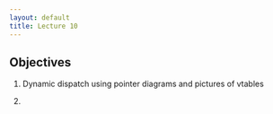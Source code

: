 ```yaml
---
layout: default
title: Lecture 10
---
```


Objectives
----------

1. Dynamic dispatch using pointer diagrams and pictures of vtables

1.
